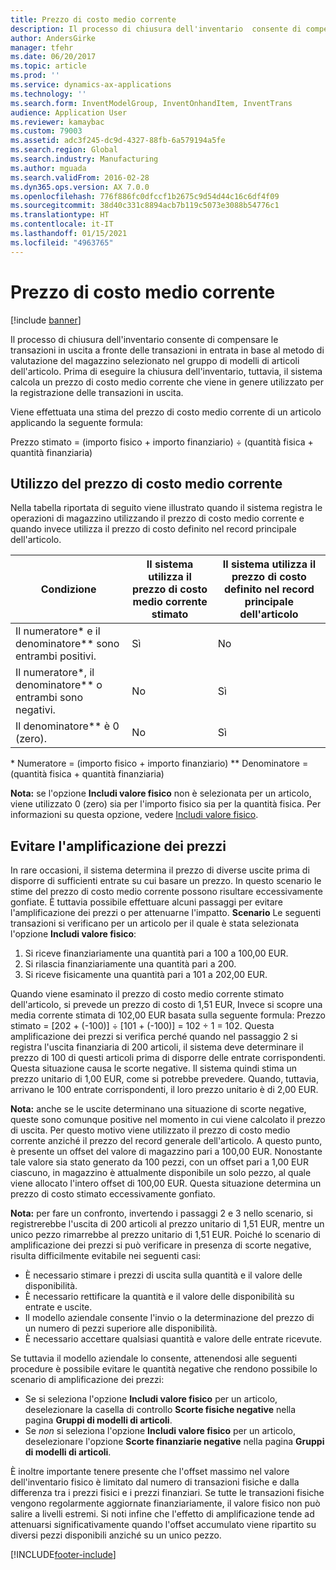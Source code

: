 ```yaml
---
title: Prezzo di costo medio corrente
description: Il processo di chiusura dell'inventario  consente di compensare le transazioni in uscita a fronte delle transazioni in entrata in base al metodo di valutazione del magazzino selezionato nel gruppo di modelli di articoli dell'articolo. Prima di eseguire la chiusura dell'inventario, tuttavia, il sistema calcola un prezzo di costo medio corrente che viene in genere utilizzato per la registrazione delle transazioni in uscita.
author: AndersGirke
manager: tfehr
ms.date: 06/20/2017
ms.topic: article
ms.prod: ''
ms.service: dynamics-ax-applications
ms.technology: ''
ms.search.form: InventModelGroup, InventOnhandItem, InventTrans
audience: Application User
ms.reviewer: kamaybac
ms.custom: 79003
ms.assetid: adc3f245-dc9d-4327-88fb-6a579194a5fe
ms.search.region: Global
ms.search.industry: Manufacturing
ms.author: mguada
ms.search.validFrom: 2016-02-28
ms.dyn365.ops.version: AX 7.0.0
ms.openlocfilehash: 776f886fc0dfccf1b2675c9d54d44c16c6df4f09
ms.sourcegitcommit: 38d40c331c8894acb7b119c5073e3088b54776c1
ms.translationtype: HT
ms.contentlocale: it-IT
ms.lasthandoff: 01/15/2021
ms.locfileid: "4963765"
---
```

# <a name="running-average-cost-price"></a>Prezzo di costo medio corrente

[!include [banner](../includes/banner.md)]

Il processo di chiusura dell'inventario  consente di compensare le transazioni in uscita a fronte delle transazioni in entrata in base al metodo di valutazione del magazzino selezionato nel gruppo di modelli di articoli dell'articolo. Prima di eseguire la chiusura dell'inventario, tuttavia, il sistema calcola un prezzo di costo medio corrente che viene in genere utilizzato per la registrazione delle transazioni in uscita.

Viene effettuata una stima del prezzo di costo medio corrente di un articolo applicando la seguente formula: 

Prezzo stimato = (importo fisico + importo finanziario) ÷ (quantità fisica + quantità finanziaria)

## <a name="using-the-running-average-cost-price"></a>Utilizzo del prezzo di costo medio corrente
Nella tabella riportata di seguito viene illustrato quando il sistema registra le operazioni di magazzino utilizzando il prezzo di costo medio corrente e quando invece utilizza il prezzo di costo definito nel record principale dell'articolo.

| Condizione                                               | Il sistema utilizza il prezzo di costo medio corrente stimato | Il sistema utilizza il prezzo di costo definito nel record principale dell'articolo |
|---------------------------------------------------------|----------------------------------------------------------|-------------------------------------------------------------------|
| Il numeratore\* e il denominatore\*\* sono entrambi positivi.  | Sì                                                      | No                                                                |
| Il numeratore\*, il denominatore\*\* o entrambi sono negativi. | No                                                       | Sì                                                               |
| Il denominatore\*\* è 0 (zero).                        | No                                                       | Sì                                                               |

\* Numeratore = (importo fisico + importo finanziario) \*\* Denominatore = (quantità fisica + quantità finanziaria) 

**Nota:** se l'opzione **Includi valore fisico** non è selezionata per un articolo, viene utilizzato 0 (zero) sia per l'importo fisico sia per la quantità fisica. Per informazioni su questa opzione, vedere [Includi valore fisico](include-physical-value.md).

## <a name="avoiding-pricing-amplification"></a>Evitare l'amplificazione dei prezzi
In rare occasioni, il sistema determina il prezzo di diverse uscite prima di disporre di sufficienti entrate su cui basare un prezzo. In questo scenario le stime del prezzo di costo medio corrente possono risultare eccessivamente gonfiate. È tuttavia possibile effettuare alcuni passaggi per evitare l'amplificazione dei prezzi o per attenuarne l'impatto. **Scenario** Le seguenti transazioni si verificano per un articolo per il quale è stata selezionata l'opzione **Includi valore fisico**:

1.  Si riceve finanziariamente una quantità pari a 100 a 100,00 EUR.
2.  Si rilascia finanziariamente una quantità pari a 200.
3.  Si riceve fisicamente una quantità pari a 101 a 202,00 EUR.

Quando viene esaminato il prezzo di costo medio corrente stimato dell'articolo, si prevede un prezzo di costo di 1,51 EUR, Invece si scopre una media corrente stimata di 102,00 EUR basata sulla seguente formula: Prezzo stimato = \[202 + (-100)\] ÷ \[101 + (-100)\] = 102 ÷ 1 = 102. Questa amplificazione dei prezzi si verifica perché quando nel passaggio 2 si registra l'uscita finanziaria di 200 articoli, il sistema deve determinare il prezzo di 100 di questi articoli prima di disporre delle entrate corrispondenti. Questa situazione causa le scorte negative. Il sistema quindi stima un prezzo unitario di 1,00 EUR, come si potrebbe prevedere. Quando, tuttavia, arrivano le 100 entrate corrispondenti, il loro prezzo unitario è di 2,00 EUR. 

**Nota:** anche se le uscite determinano una situazione di scorte negative, queste sono comunque positive nel momento in cui viene calcolato il prezzo di uscita. Per questo motivo viene utilizzato il prezzo di costo medio corrente anziché il prezzo del record generale dell'articolo. A questo punto, è presente un offset del valore di magazzino pari a 100,00 EUR. Nonostante tale valore sia stato generato da 100 pezzi, con un offset pari a 1,00 EUR ciascuno, in magazzino è attualmente disponibile un solo pezzo, al quale viene allocato l'intero offset di 100,00 EUR. Questa situazione determina un prezzo di costo stimato eccessivamente gonfiato. 

**Nota:** per fare un confronto, invertendo i passaggi 2 e 3 nello scenario, si registrerebbe l'uscita di 200 articoli al prezzo unitario di 1,51 EUR, mentre un unico pezzo rimarrebbe al prezzo unitario di 1,51 EUR. Poiché lo scenario di amplificazione dei prezzi si può verificare in presenza di scorte negative, risulta difficilmente evitabile nei seguenti casi:

-   È necessario stimare i prezzi di uscita sulla quantità e il valore delle disponibilità.
-   È necessario rettificare la quantità e il valore delle disponibilità su entrate e uscite.
-   Il modello aziendale consente l'invio o la determinazione del prezzo di un numero di pezzi superiore alle disponibilità.
-   È necessario accettare qualsiasi quantità e valore delle entrate ricevute.

Se tuttavia il modello aziendale lo consente, attenendosi alle seguenti procedure è possibile evitare le quantità negative che rendono possibile lo scenario di amplificazione dei prezzi:

-   Se si seleziona l'opzione **Includi valore fisico** per un articolo, deselezionare la casella di controllo **Scorte fisiche negative** nella pagina **Gruppi di modelli di articoli**.
-   Se *non* si seleziona l'opzione **Includi valore fisico** per un articolo, deselezionare l'opzione **Scorte finanziarie negative** nella pagina **Gruppi di modelli di articoli**.

È inoltre importante tenere presente che l'offset massimo nel valore dell'inventario fisico è limitato dal numero di transazioni fisiche e dalla differenza tra i prezzi fisici e i prezzi finanziari. Se tutte le transazioni fisiche vengono regolarmente aggiornate finanziariamente, il valore fisico non può salire a livelli estremi. Si noti infine che l'effetto di amplificazione tende ad attenuarsi significativamente quando l'offset accumulato viene ripartito su diversi pezzi disponibili anziché su un unico pezzo.





[!INCLUDE[footer-include](../../includes/footer-banner.md)]